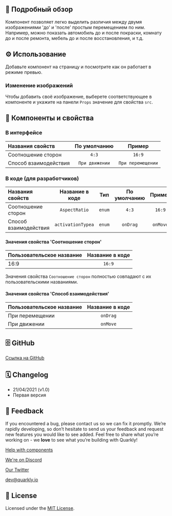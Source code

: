 ## 📖 Подробный обзор

Компонент позволяет легко выделить различия между двумя изображениями 'до' и 'после' простым перемещением по ним.
Например, можно показать автомобиль до и после покраски, комнату до и после ремонта, мебель до и после восстановления, и т.д.

## ⚙️ Использование

Добавьте компонент на страницу и посмотрите как он работает в режиме превью.

### Изменение изображений

Чтобы добавить своё изображение, выберете соответствующее в компоненте и укажите на панели `Props` значение для свойства `src`.

## 🧩 Компоненты и свойства

### В интерфейсе

| Названия свойств      |  По умолчанию  |      Пример       |
| :-------------------- | :------------: | :---------------: |
| Соотношение сторон    |     `4:3`      |      `16:9`       |
| Способ взаимодействия | `При движении` | `При перемещении` |

### В коде (для разработчиков)

| Названия свойств      |  Название в коде  |  Тип   | По умолчанию |  Пример  |
| :-------------------- | :---------------: | :----: | :----------: | :------: |
| Соотношение сторон    |   `AspectRatio`   | `enum` |    `4:3`     |  `16:9`  |
| Способ взаимодействия | `activationTypea` | `enum` |   `onDrag`   | `onMove` |

#### Значения свойства 'Соотношение сторон'

| Пользовательское название | Название в коде |
| :------------------------ | :-------------: |
| 16:9                      |     `16:9`      |

Значения свойства `Соотношение сторон` полностью совпадают с их пользовательскими названиями.

#### Значения свойства 'Способ взаимодействия'

| Пользовательское название | Название в коде |
| :------------------------ | :-------------: |
| При перемещении           |    `onDrag`     |
| При движении              |    `onMove`     |

## 🗄 GitHub

[Ссылка на GitHub](https://github.com/quarkly/community-kit/blob/master/src/BeforeAfterImage.js)

## 🗓 Changelog

-   21/04/2021 (v1.0)
-   Первая версия

## 📮 Feedback

If you encountered a bug, please contact us so we can fix it promptly. We’re rapidly developing, so don’t hesitate to send us your feedback and request new features you would like to see added. Feel free to share what you’re working on - we **love** to see what you’re building with Quarkly!

[Help with components](https://community.quarkly.io/c/requests/11)

[We're on Discord](https://discord.gg/f9KhSMGX)

[Our Twitter](https://twitter.com/quarklyapp)

[dev@quarkly.io](mailto:dev@quarkly.io)

## 📝 License

Licensed under the [MIT License](https://raw.githubusercontent.com/quarkly/community-kit/master/LICENSE).
